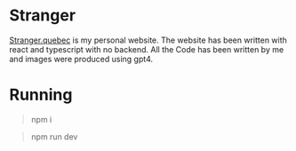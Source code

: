 # Stranger
<a href="http://stranger.quebec">Stranger.quebec</a> is my personal website. The website has been written with react and typescript with no backend. All the Code has been written by me and images were produced using gpt4.

# Running

> npm i

> npm run dev